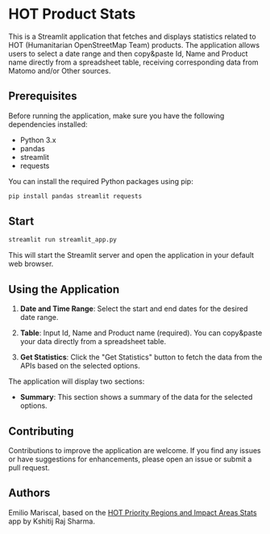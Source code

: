 # HOT Product Stats

This is a Streamlit application that fetches and displays statistics related to HOT (Humanitarian OpenStreetMap Team) products.
The application allows users to select a date range and then copy&paste Id, Name and Product name directly from a spreadsheet table, receiving corresponding data from Matomo and/or Other sources.

## Prerequisites

Before running the application, make sure you have the following dependencies installed:

- Python 3.x
- pandas
- streamlit
- requests

You can install the required Python packages using pip:
```bash
pip install pandas streamlit requests
```

## Start

```bash
streamlit run streamlit_app.py
```

This will start the Streamlit server and open the application in your default web browser.

## Using the Application

1. **Date and Time Range**: Select the start and end dates for the desired date range.

2. **Table**: Input Id, Name and Product name (required). You can copy&paste your data directly from a spreadsheet table.

3. **Get Statistics**: Click the "Get Statistics" button to fetch the data from the APIs based on the selected options.

The application will display two sections:

- **Summary**: This section shows a summary of the data for the selected options.

## Contributing

Contributions to improve the application are welcome. If you find any issues or have suggestions for enhancements, please open an issue or submit a pull request.

## Authors 

Emilio Mariscal, based on the [HOT Priority Regions and Impact Areas Stats](https://github.com/kshitijrajsharma/ohsome-now-stats-multiple-hashtags) app by Kshitij Raj Sharma.

